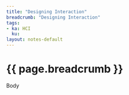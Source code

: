 ```yaml
---
title: "Designing Interaction"
breadcrumb: "Designing Interaction"
tags:
- ka: HCI
  ku:
layout: notes-default
---
```

<div class="card">
  <div class="card card-header">
    <h1>
      {{ page.breadcrumb }}
    </h1>
  </div>
  <div class="card card-body">
    Body
  </div>
</div>
